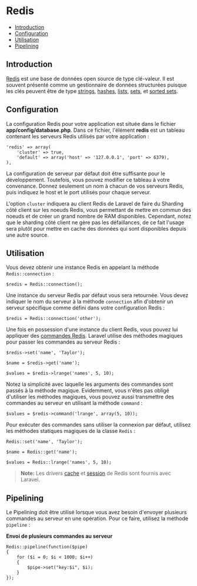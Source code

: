 # Redis

- [Introduction](#introduction)
- [Configuration](#configuration)
- [Utilisation](#usage)
- [Pipelining](#pipelining)

<a name="introduction"></a>
## Introduction

[Redis](http://redis.io) est une base de données open source de type clé-valeur. Il est souvent présenté comme un gestionnaire de données structurées puisque les clés peuvent être de type [strings](http://redis.io/topics/data-types#strings), [hashes](http://redis.io/topics/data-types#hashes), [lists](http://redis.io/topics/data-types#lists), [sets](http://redis.io/topics/data-types#sets), et [sorted sets](http://redis.io/topics/data-types#sorted-sets).

<a name="configuration"></a>
## Configuration

La configuration Redis pour votre application est située dans le fichier **app/config/database.php**. Dans ce fichier, l'élément **redis** est un tableau contenant les serveurs Redis utilisés par votre application :

	'redis' => array(
        'cluster' => true,
		'default' => array('host' => '127.0.0.1', 'port' => 6379),
	),

La configuration de serveur par défaut doit être suffisante pour le développement. Toutefois, vous pouvez modifier ce tableau à votre convenance. Donnez seulement un nom à chacun de vos serveurs Redis, puis indiquez le host et le port utilisés pour chaque serveur.

L'option `cluster` indiquera au client Redis de Laravel de faire du Sharding côté client sur les noeuds Redis, vous permettant de mettre en commun des noeuds et de créer un grand nombre de RAM disponibles. Cependant, notez que le sharding côté client ne gère pas les défaillances, de ce fait l'usage sera plutôt pour mettre en cache des données qui sont disponibles depuis une autre source.

<a name="usage"></a>
## Utilisation

Vous devez obtenir une instance Redis en appelant la méthode `Redis::connection` :

	$redis = Redis::connection();


Une instance du serveur Redis par défaut vous sera retournée. Vous devez indiquer le nom du serveur à la méthode `connection` afin d'obtenir un serveur spécifique comme défini dans votre configuration Redis :


	$redis = Redis::connection('other');

Une fois en possession d'une instance du client Redis, vous pouvez lui appliquer des [commandes Redis](http://redis.io/commands). Laravel utilise des méthodes magiques pour passer les commandes au serveur Redis :

	$redis->set('name', 'Taylor');

	$name = $redis->get('name');

	$values = $redis->lrange('names', 5, 10);

Notez la simplicité avec laquelle les arguments des commandes sont passés à la méthode magique. Evidemment, vous n'êtes pas obligé d'utiliser les méthodes magiques, vous pouvez aussi transmettre des commandes au serveur en utilisant la méthode `command` :

	$values = $redis->command('lrange', array(5, 10));

Pour exécuter des commandes sans utiliser la connexion par défaut, utilisez les méthodes statiques magiques de la classe `Redis` :

	Redis::set('name', 'Taylor');

	$name = Redis::get('name');

	$values = Redis::lrange('names', 5, 10);

> **Note:** Les drivers [cache](/docs/4/cache) et [session](/docs/4/session) de Redis sont fournis avec Laravel.

<a name="pipelining"></a>
## Pipelining

Le Pipelining doit être utilisé lorsque vous avez besoin d'envoyer plusieurs commandes au serveur en une opération. Pour ce faire, utilisez la méthode `pipeline` :

**Envoi de plusieurs commandes au serveur**

    Redis::pipeline(function($pipe)
    {
        for ($i = 0; $i < 1000; $i++)
        {
            $pipe->set("key:$i", $i);
        }
    });


